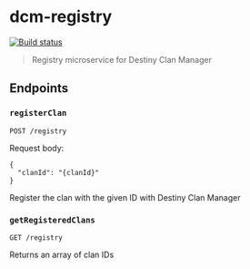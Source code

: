 # dcm-registry

[![Build status](https://heymrcarter.visualstudio.com/Destiny%20Clan%20Manager/_apis/build/status/DCM-Registry)](https://heymrcarter.visualstudio.com/Destiny%20Clan%20Manager/_build/latest?definitionId=20)

> Registry microservice for Destiny Clan Manager

## Endpoints

### `registerClan`

```{bash}
POST /registry
```

Request body:

```{json}
{
  "clanId": "{clanId}"
}
```

Register the clan with the given ID with Destiny Clan Manager

### `getRegisteredClans`

```{bash}
GET /registry
```

Returns an array of clan IDs
